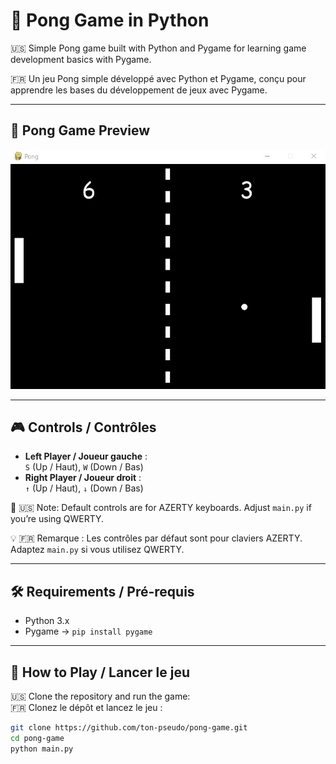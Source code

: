 # 🏓 Pong Game in Python

🇺🇸 Simple Pong game built with Python and Pygame for learning game development basics with Pygame.

🇫🇷 Un jeu Pong simple développé avec Python et Pygame, conçu pour apprendre les bases du développement de jeux avec Pygame.

---

## 📸 Pong Game Preview

<img src="./assets/preview/pong-preview.jpg" width="auto" height="auto" alt="Calculator Preview">

---

## 🎮 Controls / Contrôles

-   **Left Player / Joueur gauche** :  
    `S` (Up / Haut), `W` (Down / Bas)
-   **Right Player / Joueur droit** :  
    `↑` (Up / Haut), `↓` (Down / Bas)

🧠 🇺🇸 Note: Default controls are for AZERTY keyboards. Adjust `main.py` if you’re using QWERTY.

💡 🇫🇷 Remarque : Les contrôles par défaut sont pour claviers AZERTY. Adaptez `main.py` si vous utilisez QWERTY.

---

## 🛠 Requirements / Pré-requis

-   Python 3.x
-   Pygame → `pip install pygame`

---

## 🚀 How to Play / Lancer le jeu

🇺🇸 Clone the repository and run the game:  
🇫🇷 Clonez le dépôt et lancez le jeu :

```bash
git clone https://github.com/ton-pseudo/pong-game.git
cd pong-game
python main.py
```
